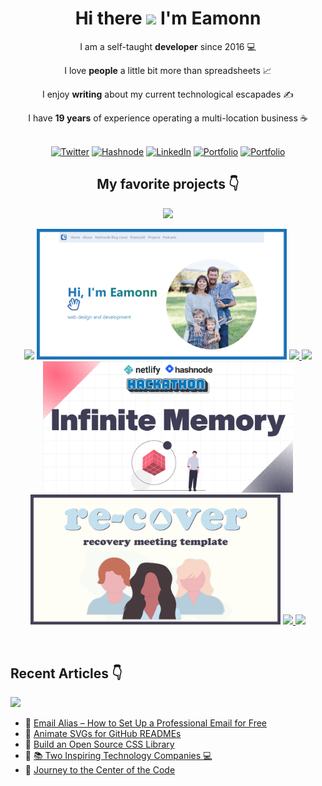 <h1 align="center">Hi there <img src="https://media.giphy.com/media/m0dmKBkncVETJv2h0S/giphy.gif" width="40"/> I'm Eamonn</h1>

<p align="center">
    I am a self-taught <strong>developer</strong> since 2016 💻
</p>
<p align="center">
    I love <strong>people</strong> a little bit more than spreadsheets 📈
</p>
<p align="center">
    I enjoy <strong>writing</strong> about my current technological escapades ✍
</p>
<p align="center">
    I have <strong>19 years</strong> of experience operating a multi-location business ☕
</p>

<br>
<div align="center">
<a href="https://twitter.com/EamonnCottrell"><img src="https://img.shields.io/badge/Twitter-1DA1F2?style=for-the-badge&logo=twitter&logoColor=white" alt="Twitter"/></a>
<a href="https://blog.eamonncottrell.com/"><img src="https://img.shields.io/badge/DEV BLOG-Hashnode?color=2962FF&style=for-the-badge&logo=hashnode&logoColor=white" alt="Hashnode"/></a>
<a href="https://www.linkedin.com/in/eamonncottrell/"><img src="https://img.shields.io/badge/LinkedIn-LinkedIn?color=0077b5&style=for-the-badge&logo=linkedin" alt="LinkedIn"/></a>
<a href="https://eamonncottrell.com"><img src="https://img.shields.io/badge/PORTFOLIO-Eamonn?style=for-the-badge&logo=About.me&logoColor=black&color=d5e6ff" alt="Portfolio"/></a>
<a href="https://www.freecodecamp.org/news/author/eamonn/"><img src="https://img.shields.io/badge/FREECODECAMP-Eamonn's Author Page?style=for-the-badge&logo=freecodecamp&color=3b3b4f" alt="Portfolio"/></a>

<br>


<h2 align="center">My favorite projects 👇</h2>

<img src="https://media.giphy.com/media/SUFDrfRJOTmcmZndwx/giphy.gif" width="150"/>
</div>
<p align="center">
    <img width="400" src="https://user-images.githubusercontent.com/3012159/186456090-a216d2d8-26a6-464b-9ba5-ebda2d50df5a.png"/>
    <img width="400" src="https://github.com/sieis/cottrell-theme/blob/main/static/images/twitter-img.jpg?raw=true">
    <a href="https://github.com/sieis/unmove"><img src="https://github-readme-stats.vercel.app/api/pin/?username=sieis&repo=unmove&theme=calm">
    </a>
    <a href="https://github.com/sieis/cottrell-theme">
        <img src="https://github-readme-stats.vercel.app/api/pin/?username=sieis&repo=cottrell-theme&theme=calm">
    </a>
    <img width="400" src="https://raw.githubusercontent.com/sieis/infinite-memory/main/img/infinite-twitter-card.jpg"/>
    <img width="400" src="https://raw.githubusercontent.com/sieis/re-cover/main/static/images/recover-theme.jpg">
    <a href="https://github.com/sieis/infinite-memory">
        <img src="https://github-readme-stats.vercel.app/api/pin/?username=sieis&repo=infinite-memory&theme=calm">
    </a>
    <a href="https://github.com/sieis/re-cover">
        <img src="https://github-readme-stats.vercel.app/api/pin/?username=sieis&repo=re-cover&theme=calm">
    </a>
</p>
<br>

<h2>Recent Articles 👇</h2>

<img src="https://media.giphy.com/media/RhMmGFlRGT1UtgGTaD/giphy.gif" width="140"/>
    
<!-- BLOGPOSTS:START -->
 - 🌮 [Email Alias – How to Set Up a Professional Email for Free](https://blog.eamonncottrell.com/email-alias-how-to-set-up-a-professional-email-for-free)
 - 🚀 [Animate SVGs for GitHub READMEs](https://blog.eamonncottrell.com/animate-svgs-for-github-readmes)
 - 💫 [Build an Open Source CSS Library](https://blog.eamonncottrell.com/build-an-open-source-css-library)
 - 🚀 [📚 Two Inspiring Technology Companies 💻](https://blog.eamonncottrell.com/two-inspiring-technology-companies)
 - 💫 [Journey to the Center of the Code](https://blog.eamonncottrell.com/journey-to-the-center-of-the-code)<!-- BLOGPOSTS:END -->




<br>

